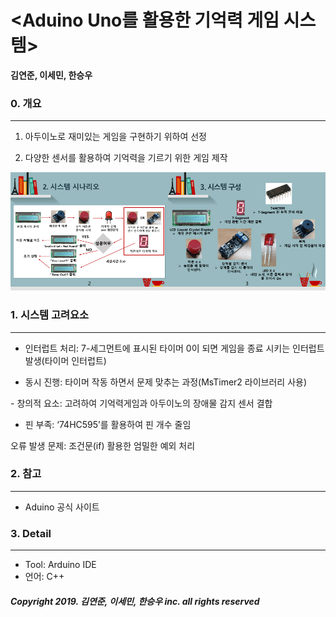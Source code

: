 # <Aduino Uno를 활용한 기억력 게임 시스템>

__김연준, 이세민, 한승우__

### 0. 개요
------------------------------
1. 아두이노로 재미있는 게임을 구현하기 위하여 선정

2. 다양한 센서를 활용하여 기억력을 기르기 위한 게임 제작

<img src="/images/슬라이드4.pNG" width="50%"><img src="/images/슬라이드5.PNG" width="50%">

### 1. 시스템 고려요소
------------------------------
- 인터럽트 처리: 7-세그먼트에 표시된 타이머 0이 되면 게임을 종료 시키는 인터럽트 발생(타이머 인터럽트)

- 동시 진행: 타이머 작동 하면서 문제 맞추는 과정(MsTimer2 라이브러리 사용)

- 창의적 요소: 고려하여 기억력게임과 아두이노의 장애물 감지 센서 결합

- 핀 부족: ‘74HC595’를 활용하여 핀 개수 줄임

 오류 발생 문제: 조건문(if) 활용한 엄밀한 예외 처리

### 2. 참고
------------------------------
 * Aduino 공식 사이트
 
### 3. Detail
------------------------------
 * Tool: Arduino IDE
 * 언어: C++
 

##### Copyright 2019. 김연준, 이세민, 한승우 inc. all rights reserved
